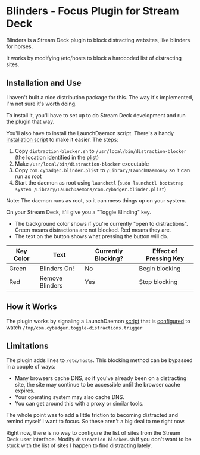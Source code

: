 # Blinders - Focus Plugin for Stream Deck

Blinders is a Stream Deck plugin to block distracting websites, like blinders for horses.

It works by modifying /etc/hosts to block a hardcoded list of distracting sites.

## Installation and Use

I haven't built a nice distribution package for this. The way it's implemented, I'm not sure it's worth doing.

To install it, you'll have to set up to do Stream Deck development and run the plugin that way.

You'll also have to install the LaunchDaemon script.  There's a handy [installation script](./daemon/install_daemon.sh) to make it easier.  The steps:

1. Copy `distraction-blocker.sh` to `/usr/local/bin/distraction-blocker` (the location identified in the [plist](./daemon/com.cybadger.blinder.plist))
2. Make `/usr/local/bin/distraction-blocker` executable
3. Copy `com.cybadger.blinder.plist` to `/Library/LaunchDaemons/` so it can run as root
4. Start the daemon as root using `launchctl` (`sudo launchctl bootstrap system /Library/LaunchDaemons/com.cybadger.blinder.plist`)

Note:  The daemon runs as root, so it can mess things up on your system.

On your Stream Deck, it'll give you a "Toggle Blinding" key.

- The background color shows if you're currently "open to distractions".  Green means distractions are not blocked.  Red means they are.
- The text on the button shows what pressing the button will do.

| Key Color | Text            | Currently Blocking? | Effect of Pressing Key |
|-----------|-----------------|---------------------|------------------------|
| Green     | Blinders On!    | No                  | Begin blocking         |
| Red       | Remove Blinders | Yes                 | Stop blocking          |

## How it Works

The plugin works by signaling a LaunchDaemon [script](./daemon/distraction-blocker.sh) that is [configured](./daemon/com.cybadger.blinder.plist) to watch `/tmp/com.cybadger.toggle-distractions.trigger`

## Limitations

The plugin adds lines to `/etc/hosts`.  This blocking method can be bypassed in a couple of ways:

- Many browsers cache DNS, so if you've already been on a distracting site, the site may continue to be accessible until the browser cache expires.
- Your operating system may also cache DNS.
- You can get around this with a proxy or similar tools.

The whole point was to add a little friction to becoming distracted and remind myself I want to focus.  So these aren't a big deal to me right now.

Right now, there is no way to configure the list of sites from the Stream Deck user interface.  Modify `distraction-blocker.sh` if you don't want to be stuck with the list of sites I happen to find distracting lately.
